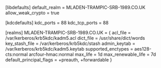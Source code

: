 [libdefaults]
default_realm = MLADEN-TRAMPIC-SRB-1989.CO.UK
allow_weak_crypto = true

[kdcdefaults]
 kdc_ports = 88
 kdc_tcp_ports = 88

[realms]
 MLADEN-TRAMPIC-SRB-1989.CO.UK = {
  acl_file = /var/kerberos/krb5kdc/kadm5.acl
  dict_file = /usr/share/dict/words
  key_stash_file = /var/kerberos/krb5kdc/stash
  admin_keytab = /var/kerberos/krb5kdc/kadm5.keytab
  supported_enctypes = aes128-cts:normal arcfour-hmac:normal 
  max_life = 1d
  max_renewable_life = 7d
  default_principal_flags = +preauth, +forwardable
 }
